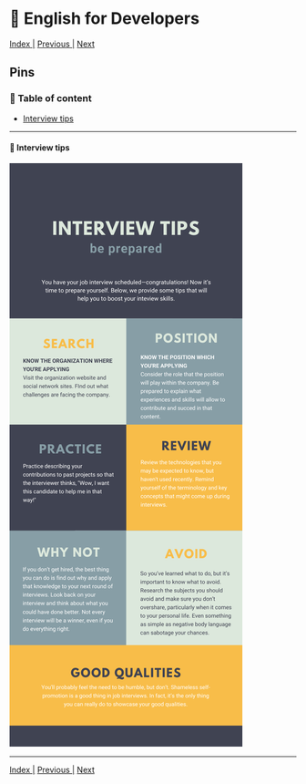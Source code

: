 # :statue_of_liberty: English for Developers

[Index |](/readme.md) [Previous |](/files/interview_details.md) [Next](/files/resources.md)


## Pins

### :book: Table of content


- [Interview tips](#pin)

---

#### :small_orange_diamond: Interview tips

![image pin self introduction](/assets/interview_tips.png)

---

[Index |](/readme.md) [Previous |](/files/interview_details.md) [Next](/files/resources.md)

